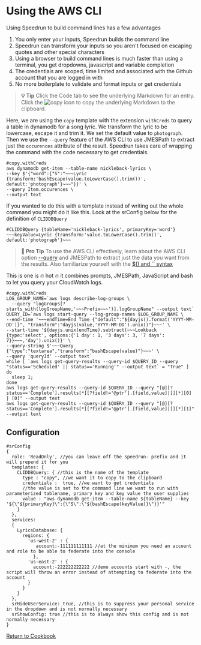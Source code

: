# Using the AWS CLI

Using Speedrun to build command lines has a few advantages

1. You only enter your inputs, Speedrun builds the command line
2. Speedrun can transform your inputs so you aren't focused on escaping quotes and other special characters
3. Using a browser to build command lines is much faster than using a terminal, you get dropdowns, javascript and variable completion
4. The credentials are scoped, time limited and associated with the Github account that you are logged in with
5. No more boilerplate to validate and format inputs or get credentials

> **💡 Tip**
> Click the Code tab to see the underlying Markdown for an entry.  Click the ![copy](https://user-images.githubusercontent.com/97474956/201821050-e1acc9f6-d41f-4485-9616-0b694f211d4e.svg) icon to copy the underlying Markdown to the clipboard.

Here, we are using the `copy` template with the extension `withCreds` to query a table in dynamodb for a song lyric.  We transform the lyric to be lowercase, escape it and trim it.  We set the default value to `photograph`.  Then we use the `--query` feature of the AWS CLI to use JMESPath to extract just the `occurences` attribute of the result.  Speedrun takes care of wrapping the command with the code necessary to get credentials.

```
#copy.withCreds
aws dynamodb get-item --table-name nickleback-lyrics \
--key $'{"word":{"S":"~~~Lyric {transform:'bashEscape(value.toLowerCase().trim())', default:'photograph'}~~~"}}' \
--query Item.occurences \
--output text
```

If you wanted to do this with a template instead of writing out the whole command you might do it like this.  Look at the srConfig below for the definition of `CLIDDBQuery`

```
#CLIDDBQuery {tableName='nickleback-lyrics', primaryKey='word'}
~~~keyValue=Lyric {transform:'value.toLowerCase().trim()', default:'photograph'}~~~
```

> **:star_struck: Pro Tip**
> To use the AWS CLI effectively, learn about the AWS CLI option [--query](https://docs.aws.amazon.com/cli/latest/userguide/cli-usage-filter.html#cli-usage-filter-client-side) and JMESPath to extract just the data you want from the results.  Also familiarize yourself with the [$() and `` syntax](https://www.redhat.com/sysadmin/backtick-operator-vs-parens)


This is one is :fire: hot :fire: it combines prompts, JMESPath, JavaScript and bash to let you query your CloudWatch logs.

```
#copy.withCreds
LOG_GROUP_NAME=`aws logs describe-log-groups \
  --query "logGroups[?starts_with(logGroupName,'~~~Prefix~~~')].logGroupName" --output text`
QUERY_ID=`aws logs start-query --log-group-names $LOG_GROUP_NAME \
--end-time '~~~endTime=End Time {"default":"${dayjs().format('YYYY-MM-DD')}", "transform":"dayjs(value,'YYYY-MM-DD').unix()"}~~~' \
--start-time '${dayjs.unix(endTime).subtract(~~~Lookback {type:'select', options:{'1 day': 1, '3 days': 3, '7 days': 7}}~~~,'day').unix()}' \
--query-string $'~~~Query {"type":"textarea","transform":"bashEscape(value)"}~~~' \
--query 'queryId' --output text`
while [ `aws logs get-query-results --query-id $QUERY_ID --query "status=='Scheduled' || status=='Running'" --output text` = "True" ]
do
  sleep 1;
done 
aws logs get-query-results --query-id $QUERY_ID --query "[@][?status=='Complete'].results[*][?field!='@ptr'].[field,value]|[][*][0] | [0]" --output text
aws logs get-query-results --query-id $QUERY_ID --query "[@][?status=='Complete'].results[*][?field!='@ptr'].[field,value]|[][*][1]" --output text
```

## Configuration
```
#srConfig
{
  role: 'ReadOnly', //you can leave off the speedrun- prefix and it will prepend it for you
  templates: {
    CLIDDBQuery: { //this is the name of the template
      type : "copy", //we want it to copy to the clipboard
      credentials :  true, //we want to get credentials
      //the value is set to the command line we want to run with parameterized tablename, primary key and key value the user supplies
      value : "aws dynamodb get-item --table-name ${tableName} --key '${\"${primaryKey}\":{\"S\":\"${bashEscape(keyValue)}\"}}'"
    }
  },
  services:
  {
    LyricsDatabase: {
      regions: {
        'us-west-2' : {
           account:-111111111111 //at the minimum you need an account and role to be able to federate into the console
          },
        'us-east-2' : {
          account:-222222222222 //demo accounts start with -, the script will throw an error instead of attempting to federate into the account
        }
      }
    }
  },
  srHideUserService: true, //this is to suppress your personal service in the dropdown and is not normally necessary
  srShowConfig: true //this is to always show this config and is not normally necessary
}

```

[Return to Cookbook](https://github.com/No-Backspace-Crew/Speedrun/wiki/Cookbook)
